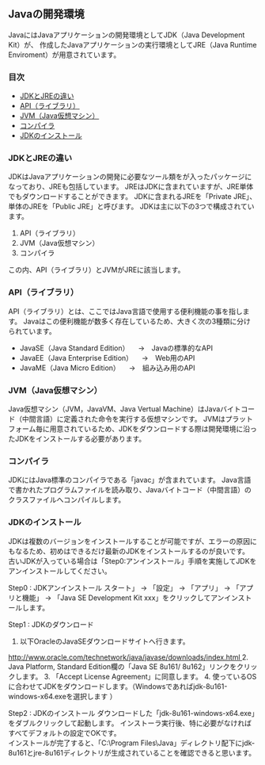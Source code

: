 ## Javaの開発環境
JavaにはJavaアプリケーションの開発環境としてJDK（Java Development Kit）が、
作成したJavaアプリケーションの実行環境としてJRE（Java Runtime Enviroment）が用意されています。

### 目次
* [JDKとJREの違い](#sec1)
* [API（ライブラリ）](#sec2)
* [JVM（Java仮想マシン）](#sec3)
* [コンパイラ](#sec4)
* [JDKのインストール](#sec5)

### <a name="sec1"></a>JDKとJREの違い
JDKはJavaアプリケーションの開発に必要なツール類をが入ったパッケージになっており、JREも包括しています。
JREはJDKに含まれていますが、JRE単体でもダウンロードすることができます。
JDKに含まれるJREを「Private JRE」、単体のJREを「Public JRE」と呼びます。
JDKは主に以下の3つで構成されています。
1. API（ライブラリ）
2. JVM（Java仮想マシン）
3. コンパイラ

この内、API（ライブラリ）とJVMがJREに該当します。

### <a name="sec2"></a>API（ライブラリ）
API（ライブラリ）とは、ここではJava言語で使用する便利機能の事を指します。
Javaはこの便利機能が数多く存在しているため、大きく次の3種類に分けられています。
* JavaSE（Java Standard Edition）
　→　Javaの標準的なAPI
* JavaEE（Java Enterprise Edition）
　→　Web用のAPI
* JavaME（Java Micro Edition）
　→　組み込み用のAPI

### <a name="sec3"></a>JVM（Java仮想マシン）
Java仮想マシン（JVM，JavaVM、Java Vertual Machine）はJavaバイトコード（中間言語）に定義された命令を実行する仮想マシンです。
JVMはプラットフォーム毎に用意されているため、JDKをダウンロードする際は開発環境に沿ったJDKをインストールする必要があります。

### <a name="sec4"></a>コンパイラ
JDKにはJava標準のコンパイラである「javac」が含まれています。
Java言語で書かれたプログラムファイルを読み取り、Javaバイトコード（中間言語）のクラスファイルへコンパイルします。

### <a name="sec5"></a>JDKのインストール
JDKは複数のバージョンをインストールすることが可能ですが、エラーの原因にもなるため、初めはできるだけ最新のJDKをインストールするのが良いです。
古いJDKが入っている場合は「Step0:アンインストール」手順を実施してJDKをアンインストールしてください。

Step0 : JDKアンインストール
スタート」 → 「設定」 → 「アプリ」 → 「アプリと機能」 → 「Java SE Development Kit xxx」をクリックしてアンインストールします。

Step1 : JDKのダウンロード
1. 以下OracleのJavaSEダウンロードサイトへ行きます。
<a href="http://www.oracle.com/technetwork/java/javase/downloads/index.html">
http://www.oracle.com/technetwork/java/javase/downloads/index.html
</a>  
2. Java Platform, Standard Edition欄の「Java SE 8u161/ 8u162」リンクをクリックします。
3. 「Accept License Agreement」に同意します。 
4. 使っているOSに合わせてJDKをダウンロードします。（Windowsであればjdk-8u161-windows-x64.exeを選択します ）

Step2 : JDKのインストール
ダウンロードした「jdk-8u161-windows-x64.exe」をダブルクリックして起動します。
インストーラ実行後、特に必要がなければすべてデフォルトの設定でOKです。   
インストールが完了すると、「C:\Program Files\Java」ディレクトリ配下にjdk-8u161とjre-8u161ディレクトリが生成されていることを確認できると思います。 


